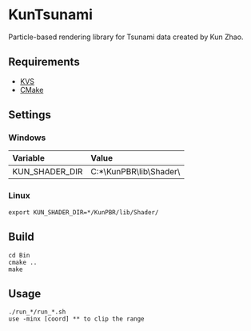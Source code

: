 KunTsunami
===
Particle-based rendering library for Tsunami data created by Kun Zhao.

## Requirements
* [KVS](https://github.com/naohisas/KVS) 
* [CMake](http://www.cmake.org/)

## Settings

### Windows
|Variable|Value|
|:-------|:----|
|KUN_SHADER_DIR |C:*\KunPBR\lib\Shader\ |

### Linux
```
export KUN_SHADER_DIR=*/KunPBR/lib/Shader/
```

## Build
```
cd Bin
cmake ..
make
```

## Usage
```
./run_*/run_*.sh
use -minx [coord] ** to clip the range
```